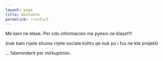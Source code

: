 ```yaml
---
layout: page
title: Kontakte
permalink: /contact
---
```

Me keni ne klase. Per cdo informacion me pyesni ne klase!!!!


(nuk kam rrjete shume rrjete sociale kshtu qe nuk po i fus ne kte projekt)

... faleminderit per mirkuptimin.


